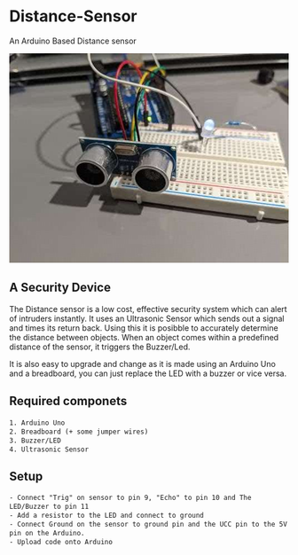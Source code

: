 # Distance-Sensor
An Arduino Based Distance sensor


![The AeroGrower](images/sensor.jpg)

## A Security Device
The Distance sensor is a low cost, effective security system which can alert of intruders instantly.
It uses an Ultrasonic Sensor which sends out a signal and times its return back. Using this it is posibble to accurately determine the distance between objects.
When an object comes within a predefined distance of the sensor, it triggers the Buzzer/Led.

It is also easy to upgrade and change as it is made using an Arduino Uno and a breadboard, you can just replace the LED with a buzzer or vice versa.

 ## Required componets
    1. Arduino Uno
    2. Breadboard (+ some jumper wires)
    3. Buzzer/LED
    4. Ultrasonic Sensor

## Setup
    - Connect "Trig" on sensor to pin 9, "Echo" to pin 10 and The LED/Buzzer to pin 11
    - Add a resistor to the LED and connect to ground
    - Connect Ground on the sensor to ground pin and the UCC pin to the 5V pin on the Arduino.
    - Upload code onto Arduino
